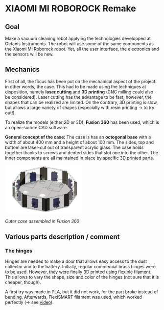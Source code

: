# XIAOMI MI ROBOROCK Remake

## Goal
Make a vacuum cleaning robot applying the technologies developped at Octanis Instruments. The robot will use some of the same components as the Xiaomi Mi Roborock robot. Yet, all the user interface, the electronics and the sensors will be new.

## Mechanics

First of all, the focus has been put on the mechanical aspect of the project: in other words, the case. This had to be made using the techniques at disposition, namely __laser cutting__ and __3D printing__ (CNC milling could also be considered). Laser cutting has the advantage to be fast, however, the shapes that can be realized are limited. On the contrary, 3D printing is slow, but allows a large variety of shapes (especially with resin printing -> to try out!).

To realize the models (either 2D or 3D), __Fusion 360__ has been used, which is an open-source CAD software.

__General concept of the case:__ The case is has an __octogonal base__ with a width of about 400 mm and a height of about 100 mm. The sides, top and bottom are laser-cut out of transparent acrylic glass. The case holds together thanks to screws and dented sides that slot one into the other. The inner components are all maintained in place by specific 3D printed parts.

<img src="./docs/pictures/fusionScreenshots/assembly.jpg" alt="case assembly" width="50%" class="center">

_Outer case assembled in Fusion 360_

## Various parts description / comment

### The hinges
Hinges are needed to make a door that allows easy access to the dust collector and to the battery. Initially, regular commercial brass hinges were to be used. However, they were finally 3D printed using flexible filament. This allows to vary the shape, size and color of the hinges (not sure that it is cheaper, though).

A first try was made in PLA, but it did not work, for the part broke instead of bending. Afterwards, FlexiSMART filament was used, which worked perfectly (-> see [video](../xiaomiRemake/docs/pictures/flexHinge.mp4)).
